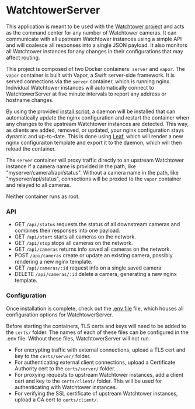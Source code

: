 # WatchtowerServer

This application is meant to be used with the [Watchtower project](https://github.com/johnnewman/watchtower) and acts as the command center for any number of Watchtower cameras. It can communicate with all upstream Watchtower instances using a simple API and will coalesce all responses into a single JSON payload. It also monitors all Watchtower instances for any changes in their configurations that may affect routing.

This project is composed of two Docker containers: `server` and `vapor`. The `vapor` container is built with Vapor, a Swift server-side framework. It is served connections via the `server` container, which is running nginx. Individual Watchtower instances will automatically connect to WatchtowerServer at five minute intervals to report any address or hostname changes.

By using the provided [install script](setup/install.sh), a daemon will be installed that can automatically update the nginx configuration and restart the container when any changes to the upstream Watchtower instances are detected. This way, as clients are added, removed, or updated, your nginx configuration stays dynamic and up-to-date. This is done using [Leaf](https://docs.vapor.codes/4.0/leaf/overview/), which will render a new nginx configuraiton template and export it to the daemon, which will then reload the container.

The `server` container will proxy traffic directly to an upstream Watchtower instance if a camera name is provided in the path, like "myserver/camera1/api/status". Without a camera name in the path, like "myserver/api/status", connections will be proxied to the `vapor` container and relayed to all cameras.

Neither container runs as root.

### API

- GET `/api/status` requests the status of all downstream cameras and combines their responses into one payload.
- GET `/api/start` starts all cameras on the network.
- GET `/api/stop` stops all cameras on the network.
- GET `/api/cameras` returns info saved all cameras on the network.
- POST `/api/cameras` create or update an existing camera, possibly rendering a new nginx template.
- GET `/api/cameras/:id` request info on a single saved camera
- DELETE `/api/cameras/:id` delete a camera, generating a new nginx template.

### Configuration

Once installation is complete, check out the  [.env file](.env) file, which houses all configuration options for WatchtowerServer.

Before starting the containers, TLS certs and keys will need to be added to the `certs/` folder. The names of each of these files can be configured in the .env file. Without these files, WatchtowerServer will not run.
- For encrypting traffic with external connections, upload a TLS cert and key to the `certs/server/` folder.
- For authenticating external client connections, upload a Certificate Authority cert to the `certs/server/` folder.
- For proxying requests to upstream Watchtower instances, add a client cert and key to the `certs/client/` folder. This will be used for authenticating with Watchtower instances.
- For verifying the SSL certificate of upstream Watchtower instances, upload a CA cert to `certs/client/`.
